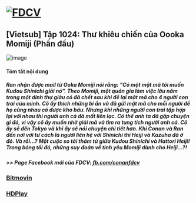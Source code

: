 # [![FDCV](https://user-images.githubusercontent.com/75318518/142803511-f5c20d56-47eb-4f2a-b63f-6b9b169c295b.png)](https://admin1509.github.io/fdcvteam.blogspot.com/)
## [Vietsub] Tập 1024: Thư khiêu chiến của Oooka Momiji (Phần đầu)
![image](https://user-images.githubusercontent.com/75318518/143809572-656db44c-92de-40fd-ac25-622529e05afb.png)

#### Tóm tắt nội dung
##### Ran nhận được mail từ Ooka Momiji nói rằng: "Có một mật mã tôi muốn Kudou Shinichi giải nó". Theo Momiji, một quản gia làm việc lâu năm trong một dinh thự giàu có đã chết sau khi để lại mật mã cho 4 người con trai của mình. Cô ấy thích những bí ẩn và đã gửi mật mã cho mỗi người để họ cùng nhau có được kho báu. Nhưng khi những người con trai tập hợp lại với nhau thì người anh cả đã mất liên lạc. Có thể anh ta đã gặp chuyện gì đó, vì vậy cô ấy muốn nhờ giải mã và tìm ra tung tích người anh cả. Cô ấy sẽ đến Tokyo và khi ấy sẽ nói chuyện chi tiết hơn. Khi Conan và Ran đến nơi với tư cách là người liên hệ với Shinichi thì Heiji và Kazuha đã ở đó. Và rồi...? Một cuộc so tài thám tử giữa Kudou Shinichi và Hattori Heiji! Trong bóng tối đó, những suy đoán về tình yêu Momiji dành cho Heiji...?!
##### >> Page Facebook mới của FDCV: [fb.com/conanfdcv](https://fb.com/conanfdcv)
### [Bitmovin](https://bitmovin.com/demos/stream-test?format=hls&manifest=https://raw.githubusercontent.com/admin1509/admin1509/main/video-5b.gapo.vn/videos/results//720p/file.m3u8)
### [HDPlay](https://hdplay.se/?HLSP2P=https://raw.githubusercontent.com/admin1509/admin1509/main/video-5b.gapo.vn/videos/results//720p/file.m3u8)
